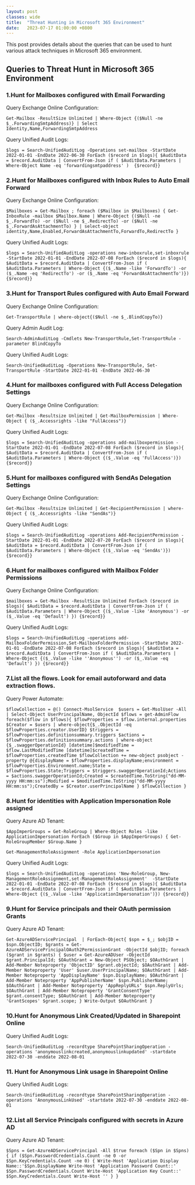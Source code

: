 ```yaml
---
layout: post
classes: wide
title:  "Threat Hunting in Microsoft 365 Environment"
date:   2023-07-17 01:00:00 +0800
--- 
```

This post provides details about the queries that can be used to hunt various attack techniques in Microsoft 365 environment.

 
## Queries to Threat Hunt in Microsoft 365 Environment


### 1.Hunt for Mailboxes configured with Email Forwarding

Query Exchange Online Configuration:

`Get-Mailbox -ResultSize Unlimited | Where-Object {($Null -ne $_.ForwardingSmtpAddress)} | Select Identity,Name,ForwardingSmtpAddress`

Query Unified Audit Logs:

`$logs = Search-UnifiedAuditLog -Operations set-mailbox -StartDate 2022-01-01 -EndDate 2022-06-30
ForEach ($record in $logs){
    $AuditData = $record.AuditData | ConvertFrom-Json
    if ( $AuditData.Parameters | Where-Object Name -eq 'forwardingsmtpaddress' ) 
    {$record}}` 

### 2.Hunt for Mailboxes configured with Inbox Rules to Auto Email Forward

Query Exchange Online Configuration:

`$Mailboxes = Get-Mailbox ; foreach ($Mailbox in $Mailboxes) { Get-InboxRule -mailbox $Mailbox.Name | Where-Object {($Null -ne $_.ForwardTo) -or ($Null -ne $_.RedirectTo) -or ($Null -ne $_.ForwardAsAttachmentTo) } | select-object identity,Name,Enabled,ForwardAsAttachmentTo,ForwardTo,RedirectTo }`

Query Unified Audit Logs:

`$logs = Search-UnifiedAuditLog -operations new-inboxrule,set-inboxrule -StartDate 2022-01-01 -EndDate 2022-07-08
ForEach ($record in $logs){
    $AuditData = $record.AuditData | ConvertFrom-Json
    if ( $AuditData.Parameters | Where-Object {($_.Name -like 'ForwardTo') -or ($_.Name -eq 'RedirectTo') -or ($_.Name -eq 'ForwardAsAttachmentTo')}) 
    {$record}} `

### 3.Hunt for Transport Rules configured with Auto Email Forward

Query Exchange Online Configuration:

`Get-TransportRule | where-object{($Null -ne $_.BlindCopyTo)}`

Query Admin Audit Log:

`Search-AdminAuditLog -Cmdlets New-TransportRule,Set-TransportRule -parameter BlindCopyTo`

Query Unified Audit Logs:

`Search-UnifiedAuditLog -Operations New-TransportRule, Set-TransportRule -StartDate 2022-01-01 -EndDate 2022-06-30`
 
### 4.Hunt for mailboxes configured with Full Access Delegation Settings

Query Exchange Online Configuration:

`Get-Mailbox -Resultsize Unlimited | Get-MailboxPermission | Where-Object { ($_.Accessrights -like "FullAccess")}`

Query Unified Audit Logs:

`$logs = Search-UnifiedAuditLog -operations add-mailboxpermission -StartDate 2022-01-01 -EndDate 2022-07-08
ForEach ($record in $logs){
    $AuditData = $record.AuditData | ConvertFrom-Json
    if ( $AuditData.Parameters | Where-Object {($_.Value -eq 'FullAccess')}) 
{$record}}`
    
### 5.Hunt for mailboxes configured with SendAs Delegation Settings

Query Exchange Online Configuration: 

`Get-Mailbox -Resultsize Unlimited | Get-RecipientPermission | where-Object { ($_.Accessrights -like "SendAs")}` 
  
Query Unified Audit Logs:

`$logs = Search-UnifiedAuditLog -operations Add-RecipientPermission -StartDate 2022-01-01 -EndDate 2022-07-20
  ForEach ($record in $logs){
    $AuditData = $record.AuditData | ConvertFrom-Json
    if ( $AuditData.Parameters | Where-Object {($_.Value -eq 'SendAs')}) {$record}}` 

### 6.Hunt for mailboxes configured with Mailbox Folder Permissions

Query Exchange Online Configuration: 

`$mailboxes = Get-Mailbox -ResultSize Unlimited
ForEach ($record in $logs){
$AuditData = $record.AuditData | ConvertFrom-Json
if ( $AuditData.Parameters | Where-Object {($_.Value -like 'Anonymous') -or ($_.Value -eq 'Default') }) {$record}}`

Query Unified Audit Logs:

`$logs = Search-UnifiedAuditLog -operations add-MailboxFolderPermission,Set-MailboxFolderPermission -StartDate 2022-01-01 -EndDate 2022-07-08
ForEach ($record in $logs){
    $AuditData = $record.AuditData | ConvertFrom-Json
    if ( $AuditData.Parameters | Where-Object {($_.Value -like ''Anonymous'') -or ($_.Value -eq 'Default') }) {$record}}` 

### 7.List all the flows. Look for email autoforward and data extraction flows.

Query Power Automate:

`$flowCollection = @()
Connect-MsolService 
$users = Get-MsolUser -All | Select-Object UserPrincipalName, ObjectId
$flows = get-AdminFlow
   foreach($flow in $flows){
    $flowProperties = $flow.internal.properties
    $Creator = $users | where-object{$_.ObjectId -eq $flowProperties.creator.UserID}
    $triggers = $flowProperties.definitionsummary.triggers
    $actions = $flowProperties.definitionsummary.actions | where-object {$_.swaggerOperationId}
        [datetime]$modifiedTime = $flow.LastModifiedTime
    [datetime]$createdTime = $flowProperties.createdTime
    $flowCollection += new-object psobject -property @{displayName = $flowProperties.displayName;environment = $flowProperties.Environment.name;State = $flowProperties.State;Triggers = $triggers.swaggerOperationId;Actions = $actions.swaggerOperationId;Created = $createdTime.ToString("dd-MM-yyyy HH:mm:ss");Modified = $modifiedTime.ToString("dd-MM-yyyy HH:mm:ss");CreatedBy = $Creator.userPrincipalName
}
    $flowCollection
}`

### 8.Hunt for identities with Application Impersonation Role assigned
 
Query Azure AD Tenant:

`$AppImperGroups = Get-RoleGroup | Where-Object Roles -like ApplicationImpersonation
ForEach ($Group in $AppImperGroups)
{
 Get-RoleGroupMember $Group.Name
 }`

`Get-ManagementRoleAssignment -Role ApplicationImpersonation`

Query Unified Audit Logs:

`$logs = Search-UnifiedAuditLog -operations 'New-RoleGroup, New-ManagementRoleAssignment,set-ManagementRoleAssignment'  -StartDate 2022-01-01 -EndDate 2022-07-08
ForEach ($record in $logs){
$AuditData = $record.AuditData | ConvertFrom-Json
if ( $AuditData.Parameters | Where-Object {($_.Value -like 'ApplicationImpersonation')})
{$record}}`

### 9.Hunt for Service principals and their OAuth permission Grants

Query Azure AD Tenant:

`Get-AzureADServicePrincipal  | ForEach-Object{
$spn = $_;
$objID = $spn.ObjectID;
$grants = Get-AzureADServicePrincipalOAuth2PermissionGrant -ObjectId $objID;
foreach ($grant in $grants)
{
$user = Get-AzureADUser -ObjectId $grant.PrincipalId;
$OAuthGrant = New-Object PSObject;
$OAuthGrant | Add-Member Noteproperty 'ObjectID' $grant.objectId;
$OAuthGrant | Add-Member Noteproperty 'User' $user.UserPrincipalName;
$OAuthGrant | Add-Member Noteproperty 'AppDisplayName' $spn.DisplayName;
$OAuthGrant | Add-Member Noteproperty 'AppPublisherName' $spn.PublisherName;
$OAuthGrant | Add-Member Noteproperty 'AppReplyURLs' $spn.ReplyUrls;
$OAuthGrant | Add-Member Noteproperty 'GrantConsentType' $grant.consentType;
$OAuthGrant | Add-Member Noteproperty 'GrantScopes' $grant.scope;
}
Write-Output $OAuthGrant
}`

### 10.Hunt for Anonymous Link Created/Updated in Sharepoint Online

Query Unified Audit Logs:

`Search-UnifiedAuditLog -recordtype SharePointSharingOperation -operations 'anonymouslinkcreated,anonymouslinkupdated' -startdate 2022-07-30 -enddate 2022-08-01`

### 11. Hunt for Anonymous Link usage in Sharepoint Online

Query Unified Audit Logs:

`Search-UnifiedAuditLog -recordtype SharePointSharingOperation -operations 'AnonymousLinkUsed' -startdate 2022-07-30 -enddate 2022-08-01`

### 12.List all Service Principals configured  with secrets in Azure AD

Query Azure AD Tenant:

`$Spns = Get-AzureADServicePrincipal -All $true
foreach ($Spn in $Spns) {
    if ($Spn.PasswordCredentials.Count -ne 0 -or $Spn.KeyCredentials.Count -ne 0) {
    Write-Host 'Application Display Name::'$Spn.DisplayName
    Write-Host 'Application Password Count::' $Spn.PasswordCredentials.Count
    Write-Host 'Application Key Count::' $Spn.KeyCredentials.Count
    Write-Host ''
    } }`